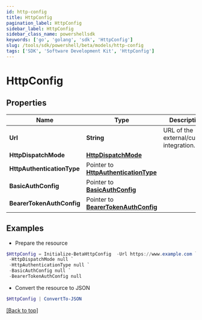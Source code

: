 ```yaml
---
id: http-config
title: HttpConfig
pagination_label: HttpConfig
sidebar_label: HttpConfig
sidebar_class_name: powershellsdk
keywords: ['go', 'golang', 'sdk', 'HttpConfig'] 
slug: /tools/sdk/powershell/beta/models/http-config
tags: ['SDK', 'Software Development Kit', 'HttpConfig']
---
```



# HttpConfig

## Properties

Name | Type | Description | Notes
------------ | ------------- | ------------- | -------------
**Url** |  **String** | URL of the external/custom integration. | 
**HttpDispatchMode** |  [**HttpDispatchMode**](http-dispatch-mode) |  | 
**HttpAuthenticationType** |  Pointer to [**HttpAuthenticationType**](http-authentication-type) |  | [optional] 
**BasicAuthConfig** |  Pointer to [**BasicAuthConfig**](basic-auth-config) |  | [optional] 
**BearerTokenAuthConfig** |  Pointer to [**BearerTokenAuthConfig**](bearer-token-auth-config) |  | [optional] 

## Examples

- Prepare the resource
```powershell
$HttpConfig = Initialize-BetaHttpConfig  -Url https://www.example.com `
 -HttpDispatchMode null `
 -HttpAuthenticationType null `
 -BasicAuthConfig null `
 -BearerTokenAuthConfig null
```

- Convert the resource to JSON
```powershell
$HttpConfig | ConvertTo-JSON
```


[[Back to top]](#) 

